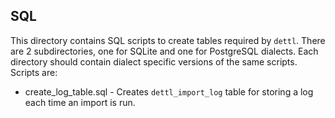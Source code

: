 ## SQL

This directory contains SQL scripts to create tables required by `dettl`. There are 2 subdirectories, one for SQLite and one for PostgreSQL dialects. Each directory should contain dialect specific versions of the same scripts. Scripts are:

* create_log_table.sql - Creates `dettl_import_log` table for storing a log each time an import is run.
